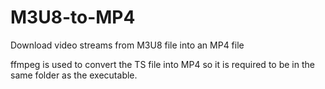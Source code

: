 # M3U8-to-MP4
Download video streams from M3U8 file into an MP4 file

ffmpeg is used to convert the TS file into MP4 so it is required to be in the same folder as the executable.
